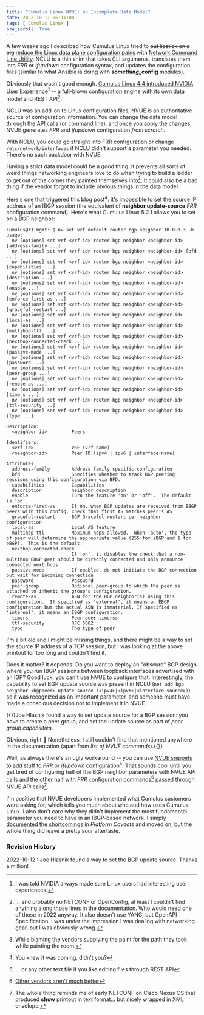 ```yaml
---
title: "Cumulus Linux NVUE: an Incomplete Data Model"
date: 2022-10-11 06:11:00
tags: [ Cumulus Linux ]
pre_scroll: True
---
```

A few weeks ago I described how Cumulus Linux tried to ~~put lipstick on a pig~~ [reduce the Linux data plane configuration pains](/2022/09/linux-data-plane-configuration.html) with [Network Command Line Utility](/2022/09/cumulus-nclu.html). NCLU is a thin shim that takes CLI arguments, translates them into *FRR* or *ifupdown* configuration syntax, and updates the configuration files (similar to what Ansible is doing with ***something*\_config** modules).

Obviously that wasn't good enough. [Cumulus Linux 4.4 introduced NVIDIA User Experience](https://docs.nvidia.com/networking-ethernet-software/cumulus-linux-44/System-Configuration/NVIDIA-User-Experience-NVUE/)[^NV] -- a full-blown configuration engine with its own data model and REST API[^NNC].
<!--more-->
[^NV]: I was told NVIDIA always made sure Linux users had interesting user experiences.

[^NNC]: ... and probably no NETCONF or OpenConfig, at least I couldn't find anything along those lines in the documentation. Who would need one of those in 2022 anyway. It also doesn't use YANG, but OpenAPI Specification. I was under the impression I was dealing with networking gear, but I was obviously wrong.

NCLU was an add-on to Linux configuration files, NVUE is an authoritative source of configuration information. You can change the data model through the API calls (or command line), and once you apply the changes, NVUE generates *FRR* and *ifupdown* configuration *from scratch*.

With NCLU, you could go straight into FRR configuration or change `/etc/network/interfaces` if NCLU didn't support a parameter you needed. There's no such backdoor with NVUE.

Having a strict data model could be a good thing. It prevents all sorts of weird things networking engineers love to do when trying to build a ladder to get out of the corner they painted themselves into[^BM]. It could also be a bad thing if the vendor forgot to include obvious things in the data model.

[^BM]: While blaming the vendors supplying the paint for the path they took while painting the room.

Here's one that triggered this blog post[^YK]: it's impossible to set the source IP address of an IBGP session (the equivalent of **neighbor update-source** *FRR* configuration command). Here's what Cumulus Linux 5.2.1 allows you to set on a BGP neighbor:

[^YK]: You knew it was coming, didn't you?

```
cumulus@r1:mgmt:~$ nv set vrf default router bgp neighbor 10.0.0.3 -h
usage:
  nv [options] set vrf <vrf-id> router bgp neighbor <neighbor-id> [address-family ...]
  nv [options] set vrf <vrf-id> router bgp neighbor <neighbor-id> [bfd ...]
  nv [options] set vrf <vrf-id> router bgp neighbor <neighbor-id> [capabilities ...]
  nv [options] set vrf <vrf-id> router bgp neighbor <neighbor-id> [description ...]
  nv [options] set vrf <vrf-id> router bgp neighbor <neighbor-id> [enable ...]
  nv [options] set vrf <vrf-id> router bgp neighbor <neighbor-id> [enforce-first-as ...]
  nv [options] set vrf <vrf-id> router bgp neighbor <neighbor-id> [graceful-restart ...]
  nv [options] set vrf <vrf-id> router bgp neighbor <neighbor-id> [local-as ...]
  nv [options] set vrf <vrf-id> router bgp neighbor <neighbor-id> [multihop-ttl ...]
  nv [options] set vrf <vrf-id> router bgp neighbor <neighbor-id> [nexthop-connected-check ...]
  nv [options] set vrf <vrf-id> router bgp neighbor <neighbor-id> [passive-mode ...]
  nv [options] set vrf <vrf-id> router bgp neighbor <neighbor-id> [password ...]
  nv [options] set vrf <vrf-id> router bgp neighbor <neighbor-id> [peer-group ...]
  nv [options] set vrf <vrf-id> router bgp neighbor <neighbor-id> [remote-as ...]
  nv [options] set vrf <vrf-id> router bgp neighbor <neighbor-id> [timers ...]
  nv [options] set vrf <vrf-id> router bgp neighbor <neighbor-id> [ttl-security ...]
  nv [options] set vrf <vrf-id> router bgp neighbor <neighbor-id> [type ...]

Description:
  <neighbor-id>         Peers

Identifiers:
  <vrf-id>              VRF (vrf-name)
  <neighbor-id>         Peer ID (ipv4 | ipv6 | interface-name)

Attributes:
  address-family        Address family specific configuration
  bfd                   Specifies whether to track BGP peering sessions using this configuration via BFD.
  capabilities          Capabilities
  description           neighbor description
  enable                Turn the feature 'on' or 'off'.  The default is 'on'.
  enforce-first-as      If on, when BGP updates are received from EBGP peers with this config, check that first AS matches peer's AS
  graceful-restart      BGP Graceful restart per neighbor configuration
  local-as              Local AS feature
  multihop-ttl          Maximum hops allowed.  When 'auto', the type of peer will determine the appropriate value (255 for iBGP and 1 for eBGP).  This is the default.
  nexthop-connected-check
                        If 'on', it disables the check that a non-multihop EBGP peer should be directly connected and only announce connected next hops
  passive-mode          If enabled, do not initiate the BGP connection but wait for incoming connection
  password              Password
  peer-group            Optional peer-group to which the peer is attached to inherit the group's configuration.
  remote-as             ASN for the BGP neighbor(s) using this configuration.  If specified as 'external', it means an EBGP configuration but the actual ASN is immaterial. If specified as 'internal', it means an IBGP configuration.
  timers                Peer peer-timerss
  ttl-security          RFC 5082
  type                  The type of peer
```

I'm a bit old and I might be missing things, and there might be a way to set the source IP address of a TCP session, but I was looking at the above printout for too long and couldn't find it.

Does it matter? It depends. Do you want to deploy an "obscure" BGP design where you run IBGP sessions between loopback interfaces advertised with an IGP? Good luck, you can't use NVUE to configure that. Interestingly, the capability to set BGP update source was present in NCLU (`net add bgp neighbor <bgppeer> update-source (<ipv4>|<ipv6>|<interface-source>)`), so it was recognized as an important parameter, and someone must have made a conscious decision not to implement it in NVUE.

{{<note>}}Joe Hlasnik found a way to set update source for a BGP session: you have to create a peer group, and set the update source as part of *peer group capabilities*. 

Obvious, right 🥴 Nonetheless, I still couldn't find that mentioned anywhere in the documentation (apart from *list of NVUE commands*).{{</note>}}

Well, as always there's an ugly workaround -- you can use [NVUE snippets](https://docs.nvidia.com/networking-ethernet-software/cumulus-linux-52/System-Configuration/NVIDIA-User-Experience-NVUE/NVUE-Snippets/) to add stuff to *FRR* or *ifupdown* configuration[^OTF]. That sounds cool until you get tired of configuring half of the BGP neighbor parameters with NVUE API calls and the other half with *FRR* configuration commands[^CNC] passed through NVUE API calls[^NXOS].

[^OTF]: ... or any other text file if you like editing files through REST API

[^CNC]: [Other vendors aren't much better](https://blog.ipspace.net/2018/01/use-yang-data-models-to-configure.html)

[^NXOS]: The whole thing reminds me of early NETCONF on Cisco Nexus OS that produced **show** printout in text format... but nicely wrapped in XML envelope.

I'm positive that NVUE developers implemented what Cumulus customers were asking for, which tells you much about who and how uses Cumulus Linux. I also don't care why they didn't implement the most fundamental parameter you need to have  in an IBGP-based network. I simply [documented the shortcomings](https://netsim-tools.readthedocs.io/en/latest/caveats.html#cumulus-5-0-with-nvue) in *Platform Caveats* and moved on, but the whole thing did leave a pretty sour aftertaste.

### Revision History

2022-10-12
: Joe Hlasnik found a way to set the BGP update source. Thanks a million!
